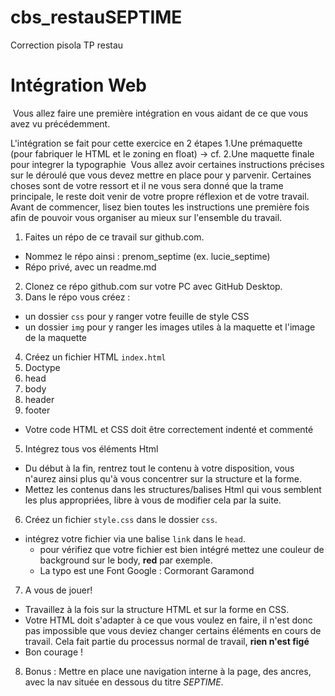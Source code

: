 # cbs_restauSEPTIME
Correction pisola TP restau

# Intégration Web
​
Vous allez faire une première intégration en vous aidant de ce que vous avez vu précédemment.

L'intégration se fait pour cette exercice en 2 étapes 
1.Une prémaquette (pour fabriquer le HTML et le zoning en float) -> cf.
2.Une maquette finale pour integrer la typographie
​
Vous allez avoir certaines instructions précises sur le déroulé que vous devez mettre en place pour y parvenir. Certaines choses sont de votre ressort et il ne vous sera donné que la trame principale, le reste doit venir de votre propre réflexion et de votre travail.
​
Avant de commencer, lisez bien toutes les instructions une première fois afin de pouvoir vous organiser au mieux sur l'ensemble du travail.
​
1. Faites un répo de ce travail sur github.com.
* Nommez le répo ainsi : prenom_septime (ex. lucie_septime)
* Répo privé, avec un readme.md
​
2. Clonez ce répo github.com sur votre PC avec GitHub Desktop.
​
3. Dans le répo vous créez :
 * un dossier `css` pour y ranger votre feuille de style CSS
 * un dossier `img` pour y ranger les images utiles à la maquette et l'image de la maquette
​
4. Créez un fichier HTML `index.html`
  1. Doctype
  2. head
  3. body
  4. header
  5. footer
  
* Votre code HTML et CSS doit être correctement indenté et commenté
​
5. Intégrez tous vos éléments Html
  * Du début à la fin, rentrez tout le contenu à votre disposition, vous n'aurez ainsi plus qu'à vous concentrer sur la structure et la forme.
  * Mettez les contenus dans les structures/balises Html qui vous semblent les plus appropriées, libre à vous de modifier cela par la suite.
​
6. Créez un fichier `style.css` dans le dossier `css`.
​
* intégrez votre fichier via une balise `link` dans le `head`.
  * pour vérifiez que votre fichier est bien intégré mettez une couleur de background sur le body, **red** par exemple.
  * La typo est une Font Google : Cormorant Garamond
​
7. A vous de jouer!
  * Travaillez à la fois sur la structure HTML et sur la forme en CSS.
  * Votre HTML doit s'adapter à ce que vous voulez en faire, il n'est donc pas impossible que vous deviez changer certains éléments en cours de travail. Cela fait partie du processus normal de travail, **rien n'est figé**
  * Bon courage !
​
8. Bonus :
  Mettre en place une navigation interne à la page, des ancres, avec la nav située en dessous du titre *SEPTIME*.